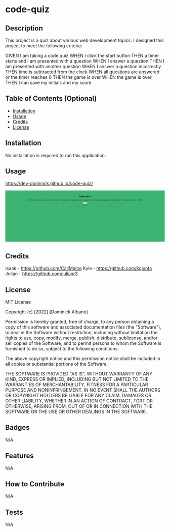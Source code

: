 # code-quiz

## Description

This project is a quiz about various web development topics.  I designed this project to meet the following criteria:

GIVEN I am taking a code quiz
WHEN I click the start button
THEN a timer starts and I am presented with a question
WHEN I answer a question
THEN I am presented with another question
WHEN I answer a question incorrectly
THEN time is subtracted from the clock
WHEN all questions are answered or the timer reaches 0
THEN the game is over
WHEN the game is over
THEN I can save my initials and my score

## Table of Contents (Optional)

- [Installation](#installation)
- [Usage](#usage)
- [Credits](#credits)
- [License](#license)

## Installation

No installation is required to run this application. 

## Usage

https://dev-dominick.github.io/code-quiz/

![alt text](./img/code-quiz.png)


## Credits

Isaak - https://github.com/CallMeIce
Kyle - https://github.com/kgiunta
Julian - https://github.com/julianr3

## License

MIT License

Copyright (c) [2022] [Dominick Albano]

Permission is hereby granted, free of charge, to any person obtaining a copy of this software and associated documentation files (the "Software"), to deal in the Software without restriction, including without limitation the rights to use, copy, modify, merge, publish, distribute, sublicense, and/or sell copies of the Software, and to permit persons to whom the Software is furnished to do so, subject to the following conditions:

The above copyright notice and this permission notice shall be included in all copies or substantial portions of the Software.

THE SOFTWARE IS PROVIDED "AS IS", WITHOUT WARRANTY OF ANY KIND, EXPRESS OR IMPLIED, INCLUDING BUT NOT LIMITED TO THE WARRANTIES OF MERCHANTABILITY, FITNESS FOR A PARTICULAR PURPOSE AND NONINFRINGEMENT. IN NO EVENT SHALL THE AUTHORS OR COPYRIGHT HOLDERS BE LIABLE FOR ANY CLAIM, DAMAGES OR OTHER LIABILITY, WHETHER IN AN ACTION OF CONTRACT, TORT OR OTHERWISE, ARISING FROM, OUT OF OR IN CONNECTION WITH THE SOFTWARE OR THE USE OR OTHER DEALINGS IN THE SOFTWARE.



## Badges

N/A

## Features

N/A

## How to Contribute

N/A

## Tests

N/A